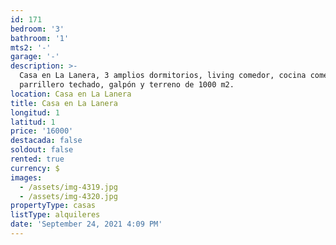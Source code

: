 ```yaml
---
id: 171
bedroom: '3'
bathroom: '1'
mts2: '-'
garage: '-'
description: >-
  Casa en La Lanera, 3 amplios dormitorios, living comedor, cocina comedor,
  parrillero techado, galpón y terreno de 1000 m2. 
location: Casa en La Lanera
title: Casa en La Lanera
longitud: 1
latitud: 1
price: '16000'
destacada: false
soldout: false
rented: true
currency: $
images:
  - /assets/img-4319.jpg
  - /assets/img-4320.jpg
propertyType: casas
listType: alquileres
date: 'September 24, 2021 4:09 PM'
---
```


